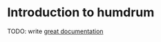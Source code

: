 # Introduction to humdrum

TODO: write [great documentation](http://jacobian.org/writing/great-documentation/what-to-write/)
